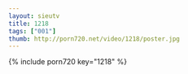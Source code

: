 ```yaml
--- 
layout: sieutv
title: 1218
tags: ["001"]
thumb: http://porn720.net/video/1218/poster.jpg
---
```

{% include porn720 key="1218" %} 

